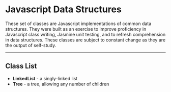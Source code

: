 Javascript Data Structures
=====================

These set of classes are Javascript implementations of common data structures. They were built as an exercise to improve proficiency in Javascript class writing, Jasmine unit testing, and to refresh comprehension in data structures. These classes are subject to constant change as they are the output of self-study. 

----------

Class List
-------------
- **LinkedList** - a singly-linked list
- **Tree** - a tree, allowing any number of children